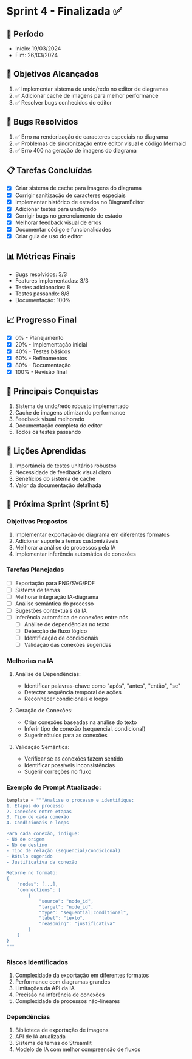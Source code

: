 # Sprint 4 - Finalizada ✅

## 📅 Período
- Início: 19/03/2024
- Fim: 26/03/2024

## 🎯 Objetivos Alcançados
1. ✅ Implementar sistema de undo/redo no editor de diagramas
2. ✅ Adicionar cache de imagens para melhor performance
3. ✅ Resolver bugs conhecidos do editor

## 🐛 Bugs Resolvidos
1. ✅ Erro na renderização de caracteres especiais no diagrama
2. ✅ Problemas de sincronização entre editor visual e código Mermaid
3. ✅ Erro 400 na geração de imagens do diagrama

## 📋 Tarefas Concluídas
- [x] Criar sistema de cache para imagens do diagrama
- [x] Corrigir sanitização de caracteres especiais
- [x] Implementar histórico de estados no DiagramEditor
- [x] Adicionar testes para undo/redo
- [x] Corrigir bugs no gerenciamento de estado
- [x] Melhorar feedback visual de erros
- [x] Documentar código e funcionalidades
- [x] Criar guia de uso do editor

## 📊 Métricas Finais
- Bugs resolvidos: 3/3
- Features implementadas: 3/3
- Testes adicionados: 8
- Testes passando: 8/8
- Documentação: 100%

## 📈 Progresso Final
- [x] 0% - Planejamento
- [x] 20% - Implementação inicial
- [x] 40% - Testes básicos
- [x] 60% - Refinamentos
- [x] 80% - Documentação
- [x] 100% - Revisão final

## 🎉 Principais Conquistas
1. Sistema de undo/redo robusto implementado
2. Cache de imagens otimizando performance
3. Feedback visual melhorado
4. Documentação completa do editor
5. Todos os testes passando

## 📝 Lições Aprendidas
1. Importância de testes unitários robustos
2. Necessidade de feedback visual claro
3. Benefícios do sistema de cache
4. Valor da documentação detalhada

## 🚀 Próxima Sprint (Sprint 5)

### Objetivos Propostos
1. Implementar exportação do diagrama em diferentes formatos
2. Adicionar suporte a temas customizáveis
3. Melhorar a análise de processos pela IA
4. Implementar inferência automática de conexões

### Tarefas Planejadas
- [ ] Exportação para PNG/SVG/PDF
- [ ] Sistema de temas
- [ ] Melhorar integração IA-diagrama
- [ ] Análise semântica do processo
- [ ] Sugestões contextuais da IA
- [ ] Inferência automática de conexões entre nós
  - [ ] Análise de dependências no texto
  - [ ] Detecção de fluxo lógico
  - [ ] Identificação de condicionais
  - [ ] Validação das conexões sugeridas

### Melhorias na IA
1. Análise de Dependências:
   - Identificar palavras-chave como "após", "antes", "então", "se"
   - Detectar sequência temporal de ações
   - Reconhecer condicionais e loops

2. Geração de Conexões:
   - Criar conexões baseadas na análise do texto
   - Inferir tipo de conexão (sequencial, condicional)
   - Sugerir rótulos para as conexões

3. Validação Semântica:
   - Verificar se as conexões fazem sentido
   - Identificar possíveis inconsistências
   - Sugerir correções no fluxo

### Exemplo de Prompt Atualizado:
```python
template = """Analise o processo e identifique:
1. Etapas do processo
2. Conexões entre etapas
3. Tipo de cada conexão
4. Condicionais e loops

Para cada conexão, indique:
- Nó de origem
- Nó de destino
- Tipo de relação (sequencial/condicional)
- Rótulo sugerido
- Justificativa da conexão

Retorne no formato:
{
    "nodes": [...],
    "connections": [
        {
            "source": "node_id",
            "target": "node_id",
            "type": "sequential|conditional",
            "label": "texto",
            "reasoning": "justificativa"
        }
    ]
}
"""
```

### Riscos Identificados
1. Complexidade da exportação em diferentes formatos
2. Performance com diagramas grandes
3. Limitações da API da IA
4. Precisão na inferência de conexões
5. Complexidade de processos não-lineares

### Dependências
1. Biblioteca de exportação de imagens
2. API de IA atualizada
3. Sistema de temas do Streamlit
4. Modelo de IA com melhor compreensão de fluxos 